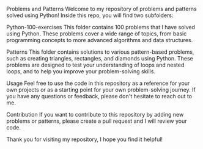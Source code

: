 Problems and Patterns
Welcome to my repository of problems and patterns solved using Python! Inside this repo, you will find two subfolders:

Python-100-exercises
This folder contains 100 problems that I have solved using Python. These problems cover a wide range of topics, from basic programming concepts to more advanced algorithms and data structures.

Patterns
This folder contains solutions to various pattern-based problems, such as creating triangles, rectangles, and diamonds using Python. These problems are designed to test your understanding of loops and nested loops, and to help you improve your problem-solving skills.

Usage
Feel free to use the code in this repository as a reference for your own projects or as a starting point for your own problem-solving journey. If you have any questions or feedback, please don't hesitate to reach out to me.

Contribution
If you want to contribute to this repository by adding new problems or patterns, please create a pull request and I will review your code.

Thank you for visiting my repository, I hope you find it helpful!
